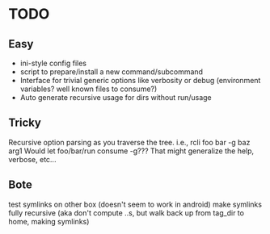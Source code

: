# TODO
## Easy
* ini-style config files
* script to prepare/install a new command/subcommand
* Interface for trivial generic options like verbosity or debug (environment variables? well known files to consume?)
* Auto generate recursive usage for dirs without run/usage

## Tricky
Recursive option parsing as you traverse the tree.
i.e.,
rcli foo bar -g baz arg1
Would let foo/bar/run consume -g???
That might generalize the help, verbose, etc...

## Bote
test symlinks on other box (doesn't seem to work in android)
make symlinks fully recursive (aka don't compute ..s, but walk back up from tag_dir to home, making symlinks)

